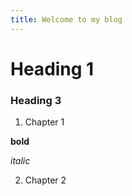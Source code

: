 ```yaml
---
title: Welcome to my blog
---
```


# Heading 1

### Heading 3
1. Chapter 1

**bold**

_italic_

2. Chapter 2
